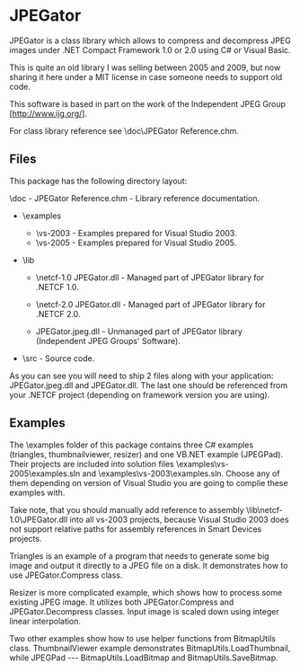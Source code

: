 # JPEGator

JPEGator is a class library which allows to compress and decompress JPEG
images under .NET Compact Framework 1.0 or 2.0 using C# or Visual Basic.

This is quite an old library I was selling between 2005 and 2009, 
but now sharing it here under a MIT license in case someone needs 
to support old code.

This software is based in part on the work of the Independent JPEG Group [http://www.ijg.org/].

For class library reference see \doc\JPEGator Reference.chm.

## Files

This package has the following directory layout:

\doc
    - JPEGator Reference.chm - Library reference documentation.

- \examples

    - \vs-2003 - Examples prepared for Visual Studio 2003.
    - \vs-2005 - Examples prepared for Visual Studio 2005.

- \lib

    - \netcf-1.0
        JPEGator.dll - Managed part of JPEGator library for .NETCF 1.0.

    - \netcf-2.0
        JPEGator.dll - Managed part of JPEGator library for .NETCF 2.0.

    - JPEGator.jpeg.dll - Unmanaged part of JPEGator library (Independent JPEG Groups' Software).

- \src                       - Source code.

As you can see you will need to ship 2 files along with your application:
JPEGator.jpeg.dll and JPEGator.dll. The last one should be referenced from
your .NETCF project (depending on framework version you are using).

## Examples

The \examples folder of this package contains three C# examples (triangles,
thumbnailviewer, resizer) and one VB.NET example (JPEGPad). Their projects
are included into solution files \examples\vs-2005\examples.sln and
\examples\vs-2003\examples.sln. Choose any of them depending on version of
Visual Studio you are going to complie these examples with.

Take note, that you should manually add reference to assembly
\lib\netcf-1.0\JPEGator.dll into all vs-2003 projects, because Visual
Studio 2003 does not support relative paths for assembly references in
Smart Devices projects.

Triangles is an example of a program that needs to generate some big image
and output it directly to a JPEG file on a disk. It demonstrates how to use
JPEGator.Compress class.

Resizer is more complicated example, which shows how to process some
existing JPEG image. It utilizes both JPEGator.Compress and
JPEGator.Decompress classes. Input image is scaled down using integer
linear interpolation.

Two other examples show how to use helper functions from BitmapUtils class.
ThumbnailViewer example demonstrates BitmapUtils.LoadThumbnail, while
JPEGPad --- BitmapUtils.LoadBitmap and BitmapUtils.SaveBitmap.
